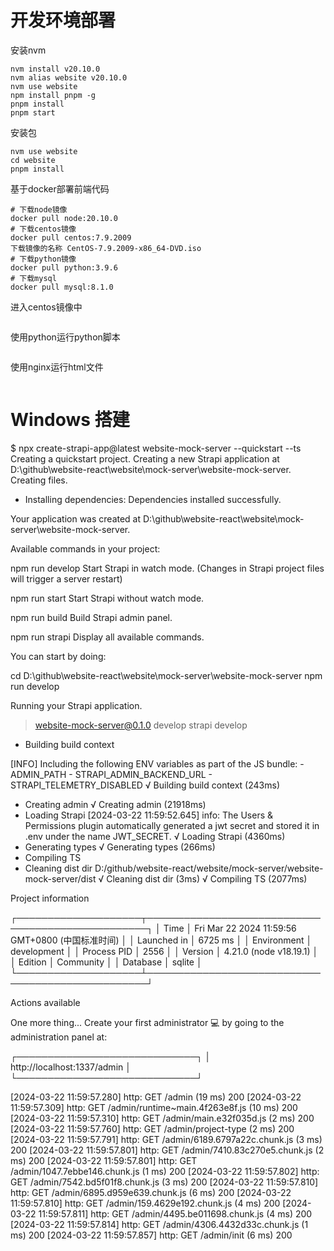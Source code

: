 # 开发环境部署

安装nvm
```
nvm install v20.10.0
nvm alias website v20.10.0
nvm use website
npm install pnpm -g
pnpm install
pnpm start
```
安装包
```
nvm use website
cd website 
pnpm install
```

基于docker部署前端代码
```
# 下载node镜像
docker pull node:20.10.0
# 下载centos镜像
docker pull centos:7.9.2009
下载镜像的名称 CentOS-7.9.2009-x86_64-DVD.iso
# 下载python镜像
docker pull python:3.9.6
# 下载mysql
docker pull mysql:8.1.0
```

进入centos镜像中
```shell

```
使用python运行python脚本
```shell

```
使用nginx运行html文件
```shell

```


# Windows 搭建
$ npx create-strapi-app@latest website-mock-server --quickstart --ts
Creating a quickstart project.
Creating a new Strapi application at D:\github\website-react\website\mock-server\website-mock-server.
Creating files.
- Installing dependencies:
Dependencies installed successfully.

Your application was created at D:\github\website-react\website\mock-server\website-mock-server.

Available commands in your project:

  npm run develop
  Start Strapi in watch mode. (Changes in Strapi project files will trigger a server restart)

  npm run start
  Start Strapi without watch mode.

  npm run build
  Build Strapi admin panel.

  npm run strapi
  Display all available commands.

You can start by doing:

  cd D:\github\website-react\website\mock-server\website-mock-server
  npm run develop

Running your Strapi application.

> website-mock-server@0.1.0 develop
> strapi develop

- Building build context

[INFO] Including the following ENV variables as part of the JS bundle:
    - ADMIN_PATH
    - STRAPI_ADMIN_BACKEND_URL
    - STRAPI_TELEMETRY_DISABLED
√ Building build context (243ms)
- Creating admin
√ Creating admin (21918ms)
- Loading Strapi
[2024-03-22 11:59:52.645] info: The Users & Permissions plugin automatically generated a jwt secret and stored it in .env under the name JWT_SECRET.
√ Loading Strapi (4360ms)
- Generating types
√ Generating types (266ms)
- Compiling TS
- Cleaning dist dir D:/github/website-react/website/mock-server/website-mock-server/dist
√ Cleaning dist dir (3ms)
√ Compiling TS (2077ms)

 Project information

┌────────────────────┬──────────────────────────────────────────────────┐
│ Time               │ Fri Mar 22 2024 11:59:56 GMT+0800 (中国标准时间) │
│ Launched in        │ 6725 ms                                          │
│ Environment        │ development                                      │
│ Process PID        │ 2556                                             │
│ Version            │ 4.21.0 (node v18.19.1)                           │
│ Edition            │ Community                                        │
│ Database           │ sqlite                                           │
└────────────────────┴──────────────────────────────────────────────────┘

 Actions available

One more thing...
Create your first administrator 💻 by going to the administration panel at:

┌─────────────────────────────┐
│ http://localhost:1337/admin │
└─────────────────────────────┘

[2024-03-22 11:59:57.280] http: GET /admin (19 ms) 200
[2024-03-22 11:59:57.309] http: GET /admin/runtime~main.4f263e8f.js (10 ms) 200
[2024-03-22 11:59:57.310] http: GET /admin/main.e32f035d.js (2 ms) 200
[2024-03-22 11:59:57.760] http: GET /admin/project-type (2 ms) 200
[2024-03-22 11:59:57.791] http: GET /admin/6189.6797a22c.chunk.js (3 ms) 200
[2024-03-22 11:59:57.801] http: GET /admin/7410.83c270e5.chunk.js (2 ms) 200
[2024-03-22 11:59:57.801] http: GET /admin/1047.7ebbe146.chunk.js (1 ms) 200
[2024-03-22 11:59:57.802] http: GET /admin/7542.bd5f01f8.chunk.js (3 ms) 200
[2024-03-22 11:59:57.810] http: GET /admin/6895.d959e639.chunk.js (6 ms) 200
[2024-03-22 11:59:57.810] http: GET /admin/159.4629e192.chunk.js (4 ms) 200
[2024-03-22 11:59:57.811] http: GET /admin/4495.be011698.chunk.js (4 ms) 200
[2024-03-22 11:59:57.814] http: GET /admin/4306.4432d33c.chunk.js (1 ms) 200
[2024-03-22 11:59:57.857] http: GET /admin/init (6 ms) 200


